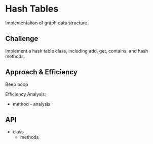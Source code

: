 # Hash Tables

Implementation of graph data structure.

## Challenge

Implement a hash table class, including add, get, contains, and hash methods.

## Approach & Efficiency

Beep boop

Efficiency Analysis:

* method - analysis

## API

* class
  * methods
